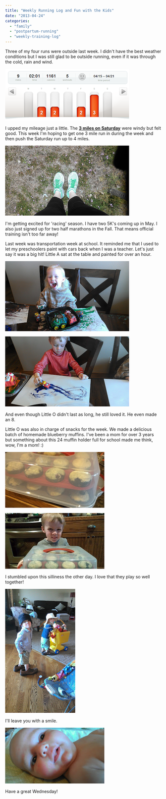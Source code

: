 ```yaml
---
title: "Weekly Running Log and Fun with the Kids"
date: "2013-04-24"
categories: 
  - "family"
  - "postpartum-running"
  - "weekly-training-log"
---
```


Three of my four runs were outside last week. I didn't have the best weather conditions but I was still glad to be outside running, even if it was through the cold, rain and wind.

  

[![](images/Apr15Daily+Mile.PNG)](http://1.bp.blogspot.com/-fFktzy5j2lA/UXb_TAjB2LI/AAAAAAAAF9s/kKLDlvx5cQ4/s1600/Apr15Daily+Mile.PNG)

  

I upped my mileage just a little. The **[3 miles on Saturday](http://amotherspace.blogspot.com/2013/04/a-bad-mothering-moment-and-my-long-run.html)** were windy but felt good. This week I'm hoping to get one 3 mile run in during the week and then push the Saturday run up to 4 miles. 

  

[![](images/IMAG0703.jpg)](http://amotherspace.net/wp-content/uploads/2013/04/IMAG07031.jpg)

  

I'm getting excited for 'racing' season. I have two 5K's coming up in May. I also just signed up for two half marathons in the Fall. That means official training isn't too far away!  
  
  
Last week was transportation week at school. It reminded me that I used to let my preschoolers paint with cars back when I was a teacher. Let's just say it was a big hit! Little A sat at the table and painted for over an hour.  
  
  

[![](images/IMAG0615.jpg)](http://amotherspace.net/wp-content/uploads/2013/04/IMAG06151.jpg)

  

[![](images/IMAG0613.jpg)](http://amotherspace.net/wp-content/uploads/2013/04/IMAG06131.jpg)

  

And even though Little O didn't last as long, he still loved it. He even made an 8. 
  
Little O was also in charge of snacks for the week. We made a delicious batch of homemade blueberry muffins. I've been a mom for over 3 years but something about this 24 muffin holder full for school made me think, wow, I'm a mom! :)   
  
  

[![](images/IMAG0690.jpg)](http://amotherspace.net/wp-content/uploads/2013/04/IMAG06901.jpg)

  

[![](images/IMAG0687.jpg)](http://amotherspace.net/wp-content/uploads/2013/04/IMAG06871.jpg)

  
I stumbled upon this silliness the other day. I love that they play so well together!  

  

[![](images/IMAG0694.jpg)](http://amotherspace.net/wp-content/uploads/2013/04/IMAG06941.jpg)

  

I'll leave you with a smile.  
  
  

[![](images/IMAG0692.jpg)](http://amotherspace.net/wp-content/uploads/2013/04/IMAG06921.jpg)

  

Have a great Wednesday!
